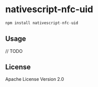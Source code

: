 # nativescript-nfc-uid

```javascript
npm install nativescript-nfc-uid
```

## Usage

// TODO

## License

Apache License Version 2.0
